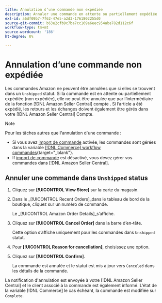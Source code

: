 ```yaml
---
title: Annulation d’une commande non expédiée
description: Annuler une commande en attente ou partiellement expédiée (non expédiée) via votre Amazon [!DNL Seller Central] compte .
exl-id: a6df09b7-7f62-47e5-a2d3-1761802255d0
source-git-commit: b63e2cfb9c7ba7cc169a6eec954abe782d112c6f
workflow-type: tm+mt
source-wordcount: '186'
ht-degree: 0%

---
```


# Annulation d’une commande non expédiée

Les commandes Amazon ne peuvent être annulées que si elles se trouvent dans un `Unshipped` statut. Si la commande est en attente ou partiellement expédiée (non expédiée), elle ne peut être annulée que par l’intermédiaire de la fonction [!DNL Amazon Seller Central] compte . Si l’article a été expédié, les retours et les échanges doivent également être gérés dans votre [!DNL Amazon Seller Central] Compte.

>[!NOTE]
>
>Pour les tâches autres que l&#39;annulation d&#39;une commande :
>
>- Si vous avez [import de commande](./order-settings.md) activée, les commandes sont gérées dans la variable [[!DNL Commerce] workflow commandes](https://docs.magento.com/user-guide/sales/orders.html){target="_blank"}.
>- If [import de commande](./order-settings.md) est désactivé, vous devez gérer vos commandes dans [!DNL Amazon Seller Central].


## Annuler une commande dans `Unshipped` status

1. Cliquez sur **[!UICONTROL View Store]** sur la carte du magasin.

1. Dans le _[!UICONTROL Recent Orders]_dans le tableau de bord de la boutique, cliquez sur un numéro de commande.

   Le _[!UICONTROL Amazon Order Details]_s’affiche.

1. Cliquez sur **[!UICONTROL Cancel Order]** dans la barre d’en-tête.

   Cette option s’affiche uniquement pour les commandes dans `Unshipped` statut.

1. Pour **[!UICONTROL Reason for cancellation]**, choisissez une option.

1. Cliquez sur **[!UICONTROL Confirm]**.

   La commande est annulée et le statut est mis à jour vers `Canceled` dans les détails de la commande.

La notification d&#39;annulation est envoyée à votre [!DNL Amazon Seller Central] et le client associé à la commande est également informé. L’état de la variable [!DNL Commerce] le cas échéant, la commande est modifiée sur `Complete`.
